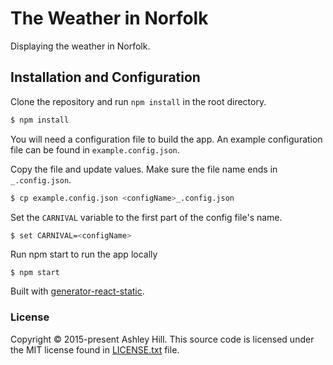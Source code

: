 # The Weather in Norfolk


Displaying the weather in Norfolk.

## Installation and Configuration

Clone the repository and run `npm install` in the root directory.

```bash
$ npm install

```

You will need a configuration file to build the app. An example configuration file can be found in `example.config.json`.

Copy the file and update values. Make sure the file name ends in `_.config.json`.

```bash
$ cp example.config.json <configName>_.config.json
```

Set the `CARNIVAL` variable to the first part of the config file's name.

```bash
$ set CARNIVAL=<configName>
```

Run npm start to run the app locally

```
$ npm start
```


Built with [generator-react-static](https://github.com/kriasoft/react-static-boilerplate).


### License
Copyright © 2015-present Ashley Hill. This source code is licensed under the MIT license found in [LICENSE.txt](https://github.com/kriasoft/react-static-boilerplate/blob/master/LICENSE.txt) file.

